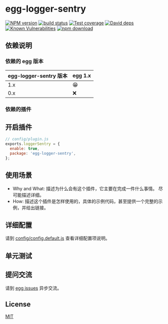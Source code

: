 # egg-logger-sentry

[![NPM version][npm-image]][npm-url]
[![build status][travis-image]][travis-url]
[![Test coverage][codecov-image]][codecov-url]
[![David deps][david-image]][david-url]
[![Known Vulnerabilities][snyk-image]][snyk-url]
[![npm download][download-image]][download-url]

[npm-image]: https://img.shields.io/npm/v/egg-logger-sentry.svg?style=flat-square
[npm-url]: https://npmjs.org/package/egg-logger-sentry
[travis-image]: https://img.shields.io/travis/eggjs/egg-logger-sentry.svg?style=flat-square
[travis-url]: https://travis-ci.org/eggjs/egg-logger-sentry
[codecov-image]: https://img.shields.io/codecov/c/github/eggjs/egg-logger-sentry.svg?style=flat-square
[codecov-url]: https://codecov.io/github/eggjs/egg-logger-sentry?branch=master
[david-image]: https://img.shields.io/david/eggjs/egg-logger-sentry.svg?style=flat-square
[david-url]: https://david-dm.org/eggjs/egg-logger-sentry
[snyk-image]: https://snyk.io/test/npm/egg-logger-sentry/badge.svg?style=flat-square
[snyk-url]: https://snyk.io/test/npm/egg-logger-sentry
[download-image]: https://img.shields.io/npm/dm/egg-logger-sentry.svg?style=flat-square
[download-url]: https://npmjs.org/package/egg-logger-sentry

<!--
Description here.
-->

## 依赖说明

### 依赖的 egg 版本

egg-logger-sentry 版本 | egg 1.x
--- | ---
1.x | 😁
0.x | ❌

### 依赖的插件
<!--

如果有依赖其它插件，请在这里特别说明。如

- security
- multipart

-->

## 开启插件

```js
// config/plugin.js
exports.loggerSentry = {
  enable: true,
  package: 'egg-logger-sentry',
};
```

## 使用场景

- Why and What: 描述为什么会有这个插件，它主要在完成一件什么事情。
尽可能描述详细。
- How: 描述这个插件是怎样使用的，具体的示例代码，甚至提供一个完整的示例，并给出链接。

## 详细配置

请到 [config/config.default.js](config/config.default.js) 查看详细配置项说明。

## 单元测试

<!-- 描述如何在单元测试中使用此插件，例如 schedule 如何触发。无则省略。-->

## 提问交流

请到 [egg issues](https://github.com/eggjs/egg/issues) 异步交流。

## License

[MIT](LICENSE)
